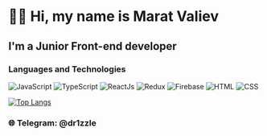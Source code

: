 # 👋🏻 Hi, my name is **Marat Valiev**

## I'm a Junior Front-end developer

### Languages and Technologies

![JavaScript](https://img.shields.io/badge/-JavaScript-090909?style=for-the-badge&logo=JavaScript)
![TypeScript](https://img.shields.io/badge/-TypeScript-090909?style=for-the-badge&logo=TypeScript)
![ReactJs](https://img.shields.io/badge/-ReactJs-090909?style=for-the-badge&logo=React)
![Redux](https://img.shields.io/badge/-Redux-090909?style=for-the-badge&logo=Redux)
![Firebase](https://img.shields.io/badge/-Firebase-090909?style=for-the-badge&logo=Firebase)
![HTML](https://img.shields.io/badge/-HTML-090909?style=for-the-badge&logo=html5)
![CSS](https://img.shields.io/badge/-CSS-090909?style=for-the-badge&logo=css3)

[![Top Langs](https://github-readme-stats.vercel.app/api/top-langs/?username=dr1zzle1&layout=compact)](https://github.com/anuraghazra/github-readme-stats)

### 🌐 Telegram: @dr1zzle

<!-- ![TypeScript](https://img.shields.io/badge/-TypeScript-090909?style=for-the-badge&logo=TypeScript) -->
